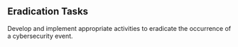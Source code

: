 ## Eradication Tasks  
Develop and implement appropriate activities to eradicate the occurrence of a cybersecurity event.  
